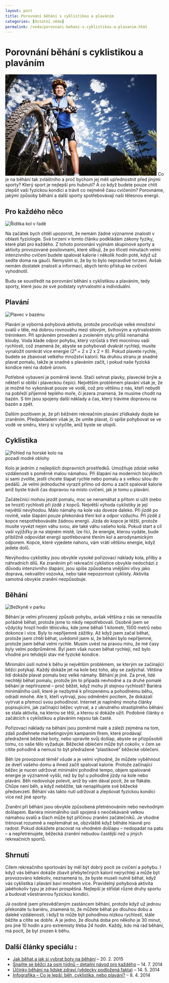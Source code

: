 ```yaml
---
layout: post
title: Porovnání běhání s cyklistikou a plaváním
categories: [Ostatní věda]
permalink: /veda/porovnani-behani-s-cyklistikou-a-plavanim.html
---
```

# Porovnání běhání s cyklistikou a plaváním

<img src='/images/cyklistka-hory-obloha.jpg' width='480' alt='Cyklistka na horském kole na pozadí hor' />  
Co je na běhání tak zvláštního a proč bychom jej měli upřednostnit před jinými sporty? Který sport je nejlepší pro hubnutí? A co když budete pouze chtít zlepšit vaši fyzickou kondici a trávit co nejméně času cvičením? Porovnáme, jakými způsoby běhání a další sporty spotřebovávají naši tělesnou energii.

## Pro každého něco

<div class="obry" style="width:187px"><div class="leftbox"><img alt="Řídítka kol v řadě" height="170" src="http://www.techblog.cz/images/sporty-cyklistika-beh.jpg" width="170"/></div></div> 

Na začátek bych chtěl upozornit, že nemám žádné významné znalosti v oblasti fyziologie. Svá tvrzení v tomto článku podkládám zákony fyziky, které platí pro každého. Z tohoto porovnání vyjímám skupinové sporty a aktivity provozované posilovnami, které slibují, že po třiceti minutách velmi intenzivního cvičení budete spalovat kalorie i několik hodin poté, když už sedíte doma na gauči. Nemyslím si, že by to bylo nepravdivé tvrzení. Avšak nemám dostatek znalostí a informací, abych tento přístup ke cvičení vyhodnotil.

Budu se soustředit na porovnání běhání s cyklistikou a plaváním, tedy sporty, které jsou ze své podstaty vytrvalostní a individuální.

## Plavání

<div class="obry" style="width:187px"><div class="leftbox"><img alt="Plavec v bazénu" height="113" src="http://www.techblog.cz/images/plavani-sporty-porovnani.jpg" width="170"/></div></div> 

Plavání je výborná pohybová aktivita, protože procvičuje velké množství svalů v těle, má dobrou rovnováhu mezi silovým, švihovým a vytrvalostním tréninkem. Při správném provedení a zvoleném stylu příliš nenamáhá klouby. Voda klade odpor pohybu, který vzrůstá s třetí mocninou vaší rychlosti, což znamená že, abyste se pohybovali dvakrát rychleji, musíte vynaložit osmkrát více energie (2³ = 2 x 2 x 2 = 8). Pokud plavete rychle, budete se zbavovat velkého množství kalorií. Na druhou stranu je snadné plavat pomalu, takže je snadné s plaváním začít, i pokud naše fyzická kondice není na dobré úrovni.

Potřebné vybavení je poměrně levné. Stačí sehnat plavky, plavecké brýle a někteří si oblíbí i plaveckou čepici. Největším problémem plavání však je, že je možné ho vykonávat pouze ve vodě, což pro většinu z nás, kteří nebydlí na pobřeží příjemně teplého moře, či jezera znamená, že musíme chodit na bazén. S tím jsou spojeny další náklady a čas, který trávíme dopravou na bazén a zpět.

Dalším pozitivem je, že při běžném rekreačním plavání zřídkakdy dojde ke zraněním. Předpokladem však je, že umíte plavat, či spíše pohybovat se ve vodě ve směru, který si vytyčíte, aniž byste se utopili.

## Cyklistika

<div class="obry" style="width:187px"><div class="leftbox"><img alt="Pohled na horské kolo na pozadí modré oblohy" height="113" src="http://www.techblog.cz/images/cyklistika-sporty-porovnani.jpg" width="170"/></div></div> 

Kolo je jedním z nejlepších dopravních prostředků. Umožňuje zdolat velké vzdálenosti s poměrně malou námahou. Při šlapání na moderních bicyklech si sami zvolíte, jestli chcete šlapat rychle nebo pomalu a s velkou silou do pedálů. Je velmi jednoduché vyrazit přímo od domu a začít spalovat kalorie aniž byste trávili čas dopravou na místo cvičení, jak je tomu u plavání.

Začátečníci mohou jezdit pomalu, moc se nenamáhat a přitom si užít (nebo se hrozit) rychlosti při jízdě z kopců. Největší výhoda cyklistiky je její největší nevýhodou. Málo námahy na kole vás doveze daleko. Při jízdě po rovině, vaše šlapání pouze překonává tření kol a odpor vzduchu. Při jízdě z kopce nespotřebováváte žádnou energii. Jízda do kopce je těžší, protože musíte vyvézt nejen váhu svou, ale také váhu vašeho kola. Pokud start a cíl vaší vyjížďky je na stejném místě, lze říci, že energie, kterou vydáte, bude přibližně odpovídat energii spotřebované třením kol a aerodynamickým odporem. Kopce, které vyjedete nahoru, vám vrátí většinu energie, když jedete dolů.

Nevýhodou cyklistiky jsou obvykle vysoké pořizovací náklady kola, přilby a náhradních dílů. Ke zraněním při rekreační cyklistice obvykle nedochází z důvodu intenzivního šlapání, jsou spíše způsobena vnějšími vlivy jako doprava, nekvalitní vozovka, nebo také nepozornost cyklisty. Aktivita samotná obvykle zranění nezpůsobuje.

## Běhání

<div class="obry" style="width:187px"><div class="leftbox"><img alt="Bežkyně v parku" height="109" src="http://www.techblog.cz/images/beh-sporty-porovnani.jpg" width="170"/></div></div> 

Běhání je velmi přirozený způsob pohybu, avšak většina z nás se nenaučila pořádně běhat, protože jsme to nikdy nepotřebovali. Osobně jsem se vždycky hrozil hodin tělocviku, kde jsme běhali 1 kilometr, 1500 metrů nebo dokonce i více. Byly to nepříjemné zážitky. Až když jsem začal běhat, protože jsem chtěl běhat, uvědomil jsem si, že běhání bylo nepříjemné, protože jsem běhal velmi rychle. Musím uvést na pravou míru, že mé časy byly velmi podprůměrné. Byl jsem však nucen běhat rychleji, než bylo vhodné pro tehdejší stav mé fyzické kondice.

Minimální úsilí nutné k běhu je největším problémem, se kterým se začínající běžci potýkají. Každý dokáže jet na kole bez toho, aby se zadýchal. Většina lidí dokáže plavat pomalu bez velké námahy. Běhání je jiné. Za prvé, lidé nechtějí běhat pomalu, protože jim to připadá nevhodné a za druhé pomalé běhání je nepřirozené – proč běžet, když mohu jít stejnou rychlostí? Bariéra minimálního úsilí, které je nezbytné k přirozenému a pohodlnému běhu, odradí mnohé. Ale ti, kteří vytrvají, jsou odměněni pocitem, že dokázali vytrvat a přemoci svou pohodlnost. Internet je naplněný mnoha články popisujícími, jak začínající běžec vytrval, a z ukrutného strastiplného běhání se stala aktivita, na kterou se těší, a kterou si dokáže užít. Podobné články o začátcích s cyklistikou a plaváním nejsou tak časté.

Pořizovací náklady na běhání jsou poměrně malé a záleží zejména na tom, zdali podlehnete marketingovým kampaním firem, které prodávají předražené běžecké boty, nebo upravíte svůj došlap, abyste se přizpůsobili tomu, co vaše tělo vyžaduje. Běžecké oblečení může být cokoliv, v čem se cítíte pohodlně a nemusí to být předražené “plastikové” běžecké oblečení.

Běh lze provozovat téměř všude a je velmi výhodné, že můžete vyběhnout ze dveří vašeho domu a ihned začít spalovat kalorie. Protože začínající běžec je nucen udržovat minimální pohodlné tempo, objem spalované energie je významně vyšší, než by byl u pohodlné jízdy na kole nebo plavání. Běh nedovoluje polevit, aniž by vám dával pocit, že se flákáte. Chůze není běh, a když neběžíte, tak nenaplňujete své běžecké předsevzetí. Běhání vás takto nutí udržovat a zlepšovat fyzickou kondici více než jiné sporty.

Zranění při běhání jsou obvykle způsobená přetrénováním nebo nevhodným došlapem. Bariéra minimálního úsilí spojená s neočekávaně velkou námahou svalů a šlach může být příčinou zranění začátečníků. Je vhodné trénovat rozumně a nepřemáhat se, obzvláště když běháte hlavně pro radost. Pokud dokážete pracovat na vhodném došlapu – nedopadat na patu – a nepřetrénujete, běžecká zranění nebudou častější než u jiných rekreačních sportů.

## Shrnutí

Cílem rekreačního sportování by měl být dobrý pocit ze cvičení a pohybu. I když vás běhaní dokáže zbavit přebytečných kalorií nejrychleji a může být provozováno kdekoliv, neznamená to, že byste museli nutně běhat, když vás cyklistika i plavání baví mnohem více. Pravidelný pohybová aktivita jakéhokoliv typu je zdraví prospěšná. Nejlepší je střídat různé druhy sportu a budovat všestrannou fyzickou kondici.

Já osobně jsem přesvědčeným zastáncem běhání, protože když už jednou překonáte tu bariéru, znamená to, že můžete běhat po dlouhou dobu a daleké vzdálenosti, i když to může být pohodlnou nízkou rychlostí, stále běžíte a cítíte se dobře. A je jedno, že dlouhá doba pro někoho je 30 minut, pro jiné 10 hodin a pro extrémisty třeba 24 hodin. Každý, kdo má rád běhání, má pocit, že byl zrozen k běhu.

## Další články speciálu :

  * [Jak běhat a jak si vybrat boty na běhání](http://www.techblog.cz/veda/jak-behat-a-jak-si-vybrat-boty-na-behani.html) – 20. 2. 2015
  * [Snaňte se běžci za osm týdnů – detailní návod pro každého](http://www.techblog.cz/veda/snante-se-bezci-za-osm-tydnu-detailni-navod-pro-kazdeho.html) – 14. 7. 2014
  * [Účinky běhání na lidské zdraví (vědecky podložená fakta)](http://www.techblog.cz/veda/ucinky-behani-na-lidske-zdravi-vedecky-podlozena-fakta.html) – 14. 5. 2014
  * [Infografika – Co je lepší: běh, cyklistika, nebo plavání?](http://www.techblog.cz/veda/infografika-co-je-lepsi-beh-cyklistika-nebo-plavani.html) – 8. 4. 2014



